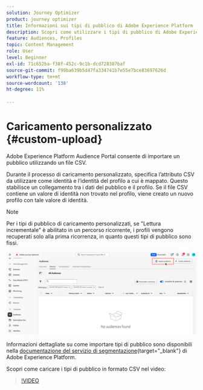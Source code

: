 ```yaml
---
solution: Journey Optimizer
product: journey optimizer
title: Informazioni sui tipi di pubblico di Adobe Experience Platform
description: Scopri come utilizzare i tipi di pubblico di Adobe Experience Platform
feature: Audiences, Profiles
topic: Content Management
role: User
level: Beginner
exl-id: 71c652ba-f38f-452c-9c1b-dcd728307baf
source-git-commit: f99ba639b5d47fa334741b7e55e7bce83697626d
workflow-type: tm+mt
source-wordcount: '138'
ht-degree: 11%

---
```


# Caricamento personalizzato {#custom-upload}

Adobe Experience Platform Audience Portal consente di importare un pubblico utilizzando un file CSV.

Durante il processo di caricamento personalizzato, specifica l’attributo CSV da utilizzare come identità e l’identità del profilo a cui è mappato. Questo stabilisce un collegamento tra i dati del pubblico e il profilo. Se il file CSV contiene un valore di identità non trovato nel profilo, viene creato un nuovo profilo con tale valore di identità.

>[!NOTE]
>
>Per i tipi di pubblico di caricamento personalizzati, se &quot;Lettura incrementale&quot; è abilitato in un percorso ricorrente, i profili vengono recuperati solo alla prima ricorrenza, in quanto questi tipi di pubblico sono fissi.

![](assets/import-audience.png)

Informazioni dettagliate su come importare tipi di pubblico sono disponibili nella [documentazione del servizio di segmentazione](https://experienceleague.adobe.com/en/docs/experience-platform/segmentation/ui/audience-portal#import-audience){target="_blank"} di Adobe Experience Platform.

Scopri come caricare i tipi di pubblico in formato CSV nel video:

>[!VIDEO](https://video.tv.adobe.com/v/3421714?quality=12)
